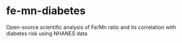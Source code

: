# fe-mn-diabetes
Open-source scientific analysis of Fe/Mn ratio and its correlation with diabetes risk using NHANES data
